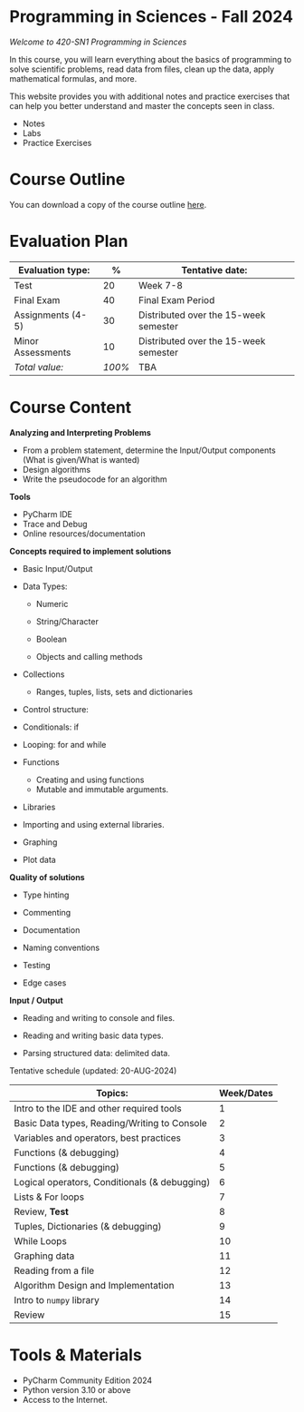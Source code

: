 # Programming in Sciences - Fall 2024

*Welcome to 420-SN1 Programming in Sciences*

In this course, you will learn everything about the basics of programming to solve scientific problems, read data from files, clean up the data, apply mathematical formulas, and more. 



This website provides you with additional notes and practice exercises that can help you better understand and master the concepts seen in class. 

- Notes
- Labs 
- Practice Exercises



# Course Outline

You can download a copy of the course outline [here](https://john-abbott-college.github.io/SN1-Notes/Files/FALL2024.COMPUTER%20SCIENCE.420-SN1-GENERAL.pdf).



# Evaluation Plan

| **Evaluation  type:** | **%**  | **Tentative date:**                    |
| --------------------- | ------ | -------------------------------------- |
| Test                  | 20     | Week 7-8                               |
| Final Exam            | 40     | Final Exam Period                      |
| Assignments (4-5)     | 30     | Distributed over  the 15-week semester |
| Minor Assessments     | 10     | Distributed over the 15-week semester  |
| *Total value:*        | *100%* | TBA                                    |

# Course Content

**Analyzing and Interpreting Problems** 

- From a problem statement, determine the Input/Output components (What is given/What is wanted) 
- Design algorithms 
- Write the pseudocode for an algorithm

 

**Tools**

- PyCharm IDE
- Trace and Debug
- Online resources/documentation

 

**Concepts required to implement solutions**

- Basic Input/Output

- Data Types:

  - Numeric 

  - String/Character

  - Boolean

  - Objects and calling methods

- Collections
  - Ranges, tuples, lists, sets and dictionaries

-  Control structure:

  -  Conditionals: if

  - Looping: for and while

- Functions
  - Creating and using functions
  - Mutable and immutable arguments.

- Libraries

-  Importing and using external libraries.

  - Graphing

  - Plot data

 

**Quality of solutions**

- Type hinting

-  Commenting

- Documentation

- Naming conventions

- Testing

- Edge cases

 

**Input / Output**

- Reading and writing to console and files.

- Reading and writing basic data types.

- Parsing structured data: delimited data.

Tentative schedule (updated: 20-AUG-2024)

| **Topics:**                                    | **Week/Dates** |
| ---------------------------------------------- | -------------- |
| Intro to the IDE and other required tools      | 1              |
| Basic Data types, Reading/Writing to Console   | 2              |
| Variables and operators, best practices        | 3              |
| Functions (& debugging)                        | 4              |
| Functions (& debugging)                        | 5              |
| Logical operators,  Conditionals (& debugging) | 6              |
| Lists & For loops                              | 7              |
| Review, **Test**                               | 8              |
| Tuples, Dictionaries (& debugging)             | 9              |
| While Loops                                    | 10             |
| Graphing data                                  | 11             |
| Reading from a file                            | 12             |
| Algorithm Design and Implementation            | 13             |
| Intro to `numpy` library                       | 14             |
| Review                                         | 15             |



# Tools & Materials

- PyCharm Community Edition 2024
- Python version 3.10 or above
- Access to the Internet.
